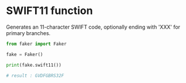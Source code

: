 # **SWIFT11** function

Generates an 11-character SWIFT code, optionally ending with 'XXX' for primary branches.

```py
from faker import Faker

fake = Faker()

print(fake.swift11())

# result : GVDFGBRS32F
```
